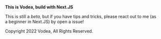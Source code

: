**This is Vodea, build with Next.JS**

This is still a *beta*, but if you have tips and tricks, please react out to me (as a beginner in Next.JS) by open a issue!

Copyright 2022 Vodea, All Rights Reserved.